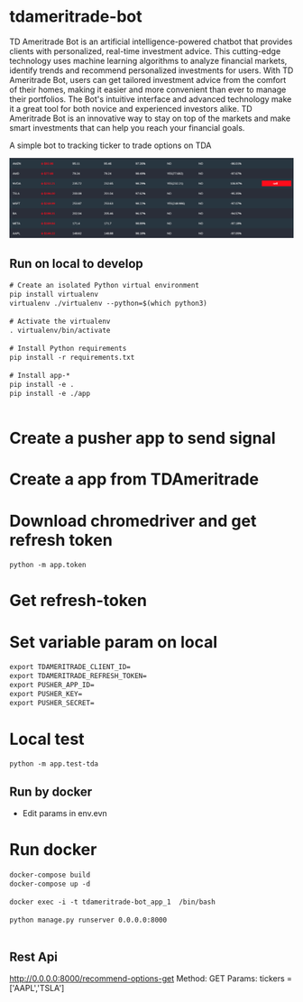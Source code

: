 # tdameritrade-bot
TD Ameritrade Bot is an artificial intelligence-powered chatbot that provides clients with personalized, real-time investment advice. This cutting-edge technology uses machine learning algorithms to analyze financial markets, identify trends and recommend personalized investments for users. With TD Ameritrade Bot, users can get tailored investment advice from the comfort of their homes, making it easier and more convenient than ever to manage their portfolios. The Bot's intuitive interface and advanced technology make it a great tool for both novice and experienced investors alike. TD Ameritrade Bot is an innovative way to stay on top of the markets and make smart investments that can help you reach your financial goals.

A simple bot to tracking ticker to trade options on TDA

![Alt text](https://github.com/dearvn/tdameritrade-bot/raw/main/recommend.png?raw=true "UI")

## Run on local to develop

```
# Create an isolated Python virtual environment
pip install virtualenv
virtualenv ./virtualenv --python=$(which python3)

# Activate the virtualenv
. virtualenv/bin/activate

# Install Python requirements
pip install -r requirements.txt

# Install app-*
pip install -e .
pip install -e ./app


```

# Create a pusher app to send signal

# Create a app from TDAmeritrade
# Download chromedriver and get refresh token

```
python -m app.token
```
# Get refresh-token

# Set variable param on local

```
export TDAMERITRADE_CLIENT_ID=
export TDAMERITRADE_REFRESH_TOKEN=
export PUSHER_APP_ID=
export PUSHER_KEY=
export PUSHER_SECRET=
```

# Local test

```
python -m app.test-tda
```

## Run by docker

* Edit params in env.evn

# Run docker

```
docker-compose build
docker-compose up -d

docker exec -i -t tdameritrade-bot_app_1  /bin/bash

python manage.py runserver 0.0.0.0:8000


```

## Rest Api

http://0.0.0.0:8000/recommend-options-get
Method: GET
Params: tickers = ['AAPL','TSLA']


